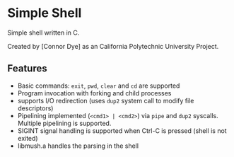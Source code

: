 Simple Shell
==============

Simple shell written in C.

Created by [Connor Dye] as an California Polytechnic University Project.

Features
--------

* Basic commands: `exit`, `pwd`, `clear` and `cd` are supported
* Program invocation with forking and child processes
* supports I/O redirection (uses `dup2` system call to modify file descriptors)
* Pipelining implemented (`<cmd1> | <cmd2>`) via `pipe` and `dup2` syscalls. Multiple pipelining is supported.
* SIGINT signal handling is supported when Ctrl-C is pressed (shell is not exited)
* libmush.a handles the parsing in the shell
